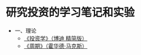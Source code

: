 # 研究投资的学习笔记和实验


* 一、理论
  * [《投资学》（博迪 精简版）](subject-01/book-investments.md)
  * [《周期》（霍华德·马克斯）](subject-01/book-market-cycle.md)